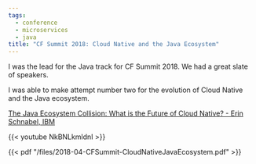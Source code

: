 ```yaml
---
tags:
  - conference
  - microservices
  - java
title: "CF Summit 2018: Cloud Native and the Java Ecosystem"
---
```


I was the lead for the Java track for CF Summit 2018. We had a great slate of speakers.

I was able to make attempt number two for the evolution of Cloud Native and the Java ecosystem.

[The Java Ecosystem Collision: What is the Future of Cloud Native? - Erin Schnabel, IBM](https://cfna18.sched.com/event/DdaB/the-java-ecosystem-collision-what-is-the-future-of-cloud-native-erin-schnabel-ibm)

{{< youtube NkBNLkmldnI >}}

<!--more-->

{{< pdf "/files/2018-04-CFSummit-CloudNativeJavaEcosystem.pdf" >}}